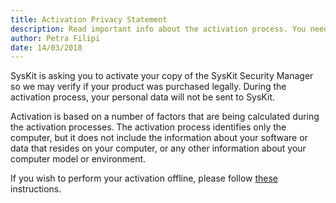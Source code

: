 ```yaml
---
title: Activation Privacy Statement
description: Read important info about the activation process. You need to activate your SysKit Security Manager so we may verify if your product was purchased legally.
author: Petra Filipi
date: 14/03/2018
---
```


SysKit is asking you to activate your copy of the SysKit Security Manager so we may verify if your product was purchased legally. During the activation process, your personal data will not be sent to SysKit.

Activation is based on a number of factors that are being calculated during the activation processes. The activation process identifies only the computer, but it does not include the information about your software or data that resides on your computer, or any other information about your computer model or environment.

If you wish to perform your activation offline, please follow [these](#internal/activation/online-offline-activation/) instructions.